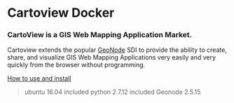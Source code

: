# Cartoview Docker
### CartoView is a GIS Web Mapping Application Market.

Cartoview extends the popular [GeoNode](http://geonode.org/) SDI to provide the ability to create, share, and visualize GIS Web Mapping Applications very easily and very quickly from the browser without programming.

[How to use and install](http://cartologic.github.io/cartoview/)
> ubuntu 16.04
> included python 2.7.12
> included Geonode 2.5.15

